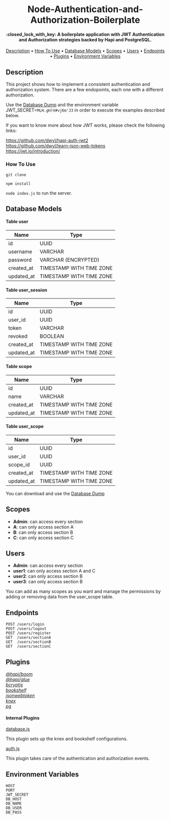 
<h1 align="center">
  Node-Authentication-and-Authorization-Boilerplate
  <br>
</h1>

<h4 align="center">:closed_lock_with_key: A boilerplate application with JWT Authentication and Authorization strategies backed by Hapi and PostgreSQL.</h4>

<p align="center">
  <a href="#description">Description</a> •
  <a href="#how-to-use">How To Use</a> •
  <a href="#database-models">Database Models</a> •
  <a href="#scopes">Scopes</a> •
  <a href="#users">Users</a> •
  <a href="#endpoints">Endpoints</a> •
  <a href="#plugins">Plugins</a> •
  <a href="#environment-variables">Environment Variables</a>
</p>


## Description

This project shows how to implement a consistent authentication and authorization system. There are a few endopoints, each one with a different authorization.

Use the [Database Dump](./jwt_app.sql) and the environment variable JWT_SECRET=`MLH.gH)V#vj6m'J3` in order to execute the examples described below.

If you want to know more about how JWT works, please check the following links:

https://github.com/dwyl/hapi-auth-jwt2 <br>
https://github.com/dwyl/learn-json-web-tokens <br>
https://jwt.io/introduction/ <br>

### How To Use

`git clone`

`npm install`

`node index.js` to run the server.

## Database Models

#### Table user

| Name  |  Type |
| ------------------- | ------------------- |
|  id |  UUID |
|  username |  VARCHAR |
|  password |  VARCHAR (ENCRYPTED) |
|  created_at |  TIMESTAMP WITH TIME ZONE |
|  updated_at |  TIMESTAMP WITH TIME ZONE |

#### Table user_session

| Name  |  Type |
| ------------------- | ------------------- |
|  id |  UUID |
|  user_id |  UUID |
|  token |  VARCHAR |
|  revoked | BOOLEAN |
|  created_at |  TIMESTAMP WITH TIME ZONE |
|  updated_at |  TIMESTAMP WITH TIME ZONE |

#### Table scope

| Name  |  Type |
| ------------------- | ------------------- |
|  id |  UUID |
|  name |  VARCHAR |
|  created_at |  TIMESTAMP WITH TIME ZONE |
|  updated_at |  TIMESTAMP WITH TIME ZONE |

#### Table user_scope

| Name  |  Type |
| ------------------- | ------------------- |
|  id |  UUID |
|  user_id |  UUID |
|  scope_id |  UUID |
|  created_at |  TIMESTAMP WITH TIME ZONE |
|  updated_at |  TIMESTAMP WITH TIME ZONE |

You can download and use the [Database Dump](./jwt_app.sql) 

## Scopes


* **Admin**: can access every section
* **A**: can only access section A 
* **B**: can only access section B
* **C**: can only access section C

## Users

* **Admin**: can access every section
* **user1**: can only access section A and C
* **user2**: can only access section B
* **user3**: can only access section B

You can add as many scopes as you want and manage the permissions by adding or removing data from the user_scope table.

## Endpoints

```
POST /users/login
POST /users/logout
POST /users/register
GET  /users/sectionA
GET  /users/sectionB
GET  /users/sectionC
```

## Plugins

[*@hapi/boom*](https://www.npmjs.com/package/@hapi/boom) <br>
[*@hapi/glue*](https://www.npmjs.com/package/@hapi/glue) <br>
[*bcryptjs*](https://www.npmjs.com/package/bcryptjs) <br>
[*bookshelf*](https://www.npmjs.com/package/bookshelf) <br>
[*jsonwebtoken*](https://www.npmjs.com/package/jsonwebtoken) <br>
[*knex*](https://www.npmjs.com/package/knex) <br>
[*pg*](https://www.npmjs.com/package/pg)

#### Internal Plugins

[database.js](./plugins/database.js) 

This plugin sets up the knex and bookshelf configurations.

[auth.js](./plugins/auth.js) 

This plugin takes care of the authentication and authorization events.

## Environment Variables

`HOST` <br>
`PORT` <br>
`JWT_SECRET` <br>
`DB_HOST` <br>
`DB_NAME` <br>
`DB_USER` <br>
`DB_PASS` <br>
